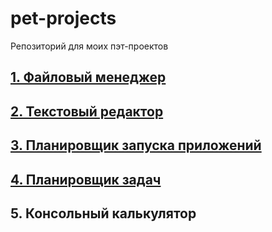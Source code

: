 # pet-projects
Репозиторий для моих пэт-проектов

## [1. Файловый менеджер](MyFileManager/about.txt)

## [2. Текстовый редактор](MyTextEditor/about.txt)

## [3. Планировщик запуска приложений](Scheduler/about.txt)

## [4. Планировщик задач](MyOrganizer/about.txt)

## 5. Консольный калькулятор
